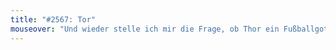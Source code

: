 ```yaml
---
title: "#2567: Tor"
mouseover: "Und wieder stelle ich mir die Frage, ob Thor ein Fußballgott ist..."
---
```

